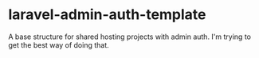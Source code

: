 # laravel-admin-auth-template
A base structure for shared hosting projects with admin auth. I'm trying to get the best way of doing that.
